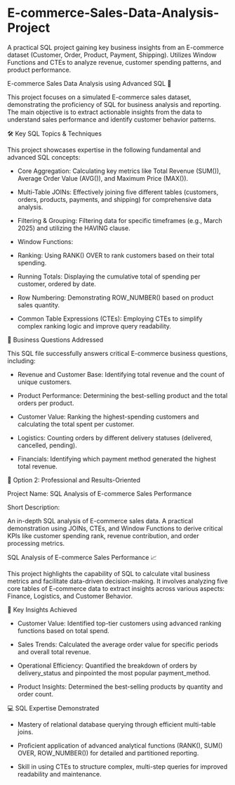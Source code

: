 # E-commerce-Sales-Data-Analysis-Project
A practical SQL project gaining key business insights from an E-commerce dataset (Customer, Order, Product, Payment, Shipping). Utilizes Window Functions and CTEs to analyze revenue, customer spending patterns, and product performance.

E-commerce Sales Data Analysis using Advanced SQL 🛒

This project focuses on a simulated E-commerce sales dataset, demonstrating the proficiency of SQL for business analysis and reporting. The main objective is to extract actionable insights from the data to understand sales performance and identify customer behavior patterns.

🛠️ Key SQL Topics & Techniques

This project showcases expertise in the following fundamental and advanced SQL concepts:

- Core Aggregation: Calculating key metrics like Total Revenue (SUM()), Average Order Value (AVG()), and Maximum Price (MAX()).

- Multi-Table JOINs: Effectively joining five different tables (customers, orders, products, payments, and shipping) for comprehensive data analysis.

- Filtering & Grouping: Filtering data for specific timeframes (e.g., March 2025) and utilizing the HAVING clause.

- Window Functions:

- Ranking: Using RANK() OVER to rank customers based on their total spending.

- Running Totals: Displaying the cumulative total of spending per customer, ordered by date.

- Row Numbering: Demonstrating ROW_NUMBER() based on product sales quantity.

- Common Table Expressions (CTEs): Employing CTEs to simplify complex ranking logic and improve query readability.

🎯 Business Questions Addressed

This SQL file successfully answers critical E-commerce business questions, including:

- Revenue and Customer Base: Identifying total revenue and the count of unique customers.

- Product Performance: Determining the best-selling product and the total orders per product.

- Customer Value: Ranking the highest-spending customers and calculating the total spent per customer.

- Logistics: Counting orders by different delivery statuses (delivered, cancelled, pending).

- Financials: Identifying which payment method generated the highest total revenue.

🌟 Option 2: Professional and Results-Oriented

Project Name: SQL Analysis of E-commerce Sales Performance

Short Description:

An in-depth SQL analysis of E-commerce sales data. A practical demonstration using JOINs, CTEs, and Window Functions to derive critical KPIs like customer spending rank, revenue contribution, and order processing metrics.

SQL Analysis of E-commerce Sales Performance 📈

This project highlights the capability of SQL to calculate vital business metrics and facilitate data-driven decision-making. It involves analyzing five core tables of E-commerce data to extract insights across various aspects: Finance, Logistics, and Customer Behavior.

🔑 Key Insights Achieved

- Customer Value: Identified top-tier customers using advanced ranking functions based on total spend.

- Sales Trends: Calculated the average order value for specific periods and overall total revenue.

- Operational Efficiency: Quantified the breakdown of orders by delivery_status and pinpointed the most popular payment_method.

- Product Insights: Determined the best-selling products by quantity and order count.

💻 SQL Expertise Demonstrated

- Mastery of relational database querying through efficient multi-table joins.

- Proficient application of advanced analytical functions (RANK(), SUM() OVER, ROW_NUMBER()) for detailed and partitioned reporting.

- Skill in using CTEs to structure complex, multi-step queries for improved readability and maintenance.
